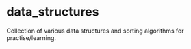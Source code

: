 # data_structures
Collection of various data structures and sorting algorithms for practise/learning.

